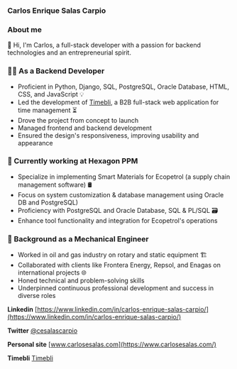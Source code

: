 ### Carlos Enrique Salas Carpio

### About me
👋 Hi, I'm Carlos, a full-stack developer with a passion for backend technologies and an entrepreneurial spirit.

### 👨‍💻 As a Backend Developer
- Proficient in Python, Django, SQL, PostgreSQL, Oracle Database, HTML, CSS, and JavaScript 💡
- Led the development of [Timebli](http://www.timebli.com), a B2B full-stack web application for time management ⏳
- Drove the project from concept to launch
- Managed frontend and backend development
- Ensured the design's responsiveness, improving usability and appearance

### 🎯 Currently working at Hexagon PPM
- Specialize in implementing Smart Materials for Ecopetrol (a supply chain management software) 🛢️
- Focus on system customization & database management using Oracle DB and PostgreSQL)
- Proficiency with PostgreSQL and Oracle Database, SQL & PL/SQL 🗃️
- Enhance tool functionality and integration for Ecopetrol's operations

### 🔩 Background as a Mechanical Engineer
- Worked in oil and gas industry on rotary and static equipment 🏗️
- Collaborated with clients like Frontera Energy, Repsol, and Enagas on international projects 🌐
- Honed technical and problem-solving skills
- Underpinned continuous professional development and success in diverse roles

**Linkedin** [https://www.linkedin.com/in/carlos-enrique-salas-carpio/](https://www.linkedin.com/in/carlos-enrique-salas-carpio/)

**Twitter** [@cesalascarpio](https://twitter.com/cesalascarpio)

**Personal site** [www.carlosesalas.com](https://www.carlosesalas.com/)

**Timebli** [Timebli](http://www.timebli.com)
